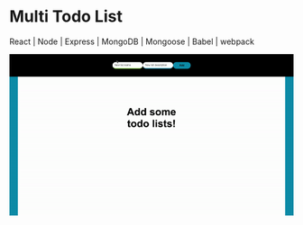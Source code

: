 # **Multi Todo List**

React | Node | Express | MongoDB | Mongoose | Babel | webpack

![Multi Todo List](multi-todo-list.gif)